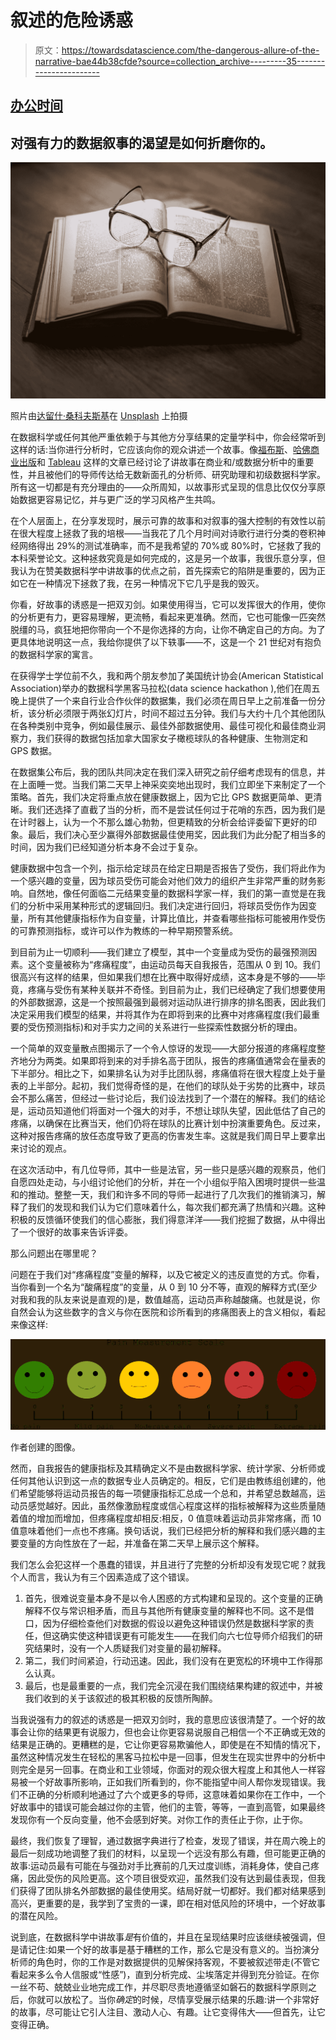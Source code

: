 # 叙述的危险诱惑

> 原文：<https://towardsdatascience.com/the-dangerous-allure-of-the-narrative-bae44b38cfde?source=collection_archive---------35----------------------->

## [办公时间](https://towardsdatascience.com/tagged/office-hours)

## 对强有力的数据叙事的渴望是如何折磨你的。

![](img/c86369181c522ec98a318763950340ba.png)

照片由[达留什·桑科夫斯基](https://unsplash.com/@dariuszsankowski?utm_source=medium&utm_medium=referral)在 [Unsplash](https://unsplash.com?utm_source=medium&utm_medium=referral) 上拍摄

在数据科学或任何其他严重依赖于与其他方分享结果的定量学科中，你会经常听到这样的话:当你进行分析时，它应该向你的观众讲述一个故事。像[福布斯](https://www.forbes.com/sites/brentdykes/2020/01/22/why-data-storytellers-will-define-the-next-decade-of-data/?sh=6a8f408524fb)、[哈佛商业出版](https://www.harvardbusiness.org/what-makes-storytelling-so-effective-for-learning/)和 [Tableau](https://www.tableau.com/about/blog/2020/8/importance-data-storytelling-next-decade-data) 这样的文章已经讨论了讲故事在商业和/或数据分析中的重要性，并且被他们的导师传达给无数新面孔的分析师、研究助理和初级数据科学家。所有这一切都是有充分理由的——众所周知，以故事形式呈现的信息比仅仅分享原始数据更容易记忆，并与更广泛的学习风格产生共鸣。

在个人层面上，在分享发现时，展示可靠的故事和对叙事的强大控制的有效性以前在很大程度上拯救了我的培根——当我花了几个月时间对诗歌行进行分类的卷积神经网络得出 29%的测试准确率，而不是我希望的 70%或 80%时，它拯救了我的本科荣誉论文。这种拯救究竟是如何完成的，这是另一个故事，我很乐意分享，但我认为在赞美数据科学中讲故事的优点之前，首先探索它的陷阱是重要的，因为正如它在一种情况下拯救了我，在另一种情况下它几乎是我的毁灭。

你看，好故事的诱惑是一把双刃剑。如果使用得当，它可以发挥很大的作用，使你的分析更有力，更容易理解，更流畅，看起来更准确。然而，它也可能像一匹突然脱缰的马，疯狂地把你带向一个不是你选择的方向，让你不确定自己的方向。为了更具体地说明这一点，我给你提供了以下轶事——不，这是一个 21 世纪对有抱负的数据科学家的寓言。

在获得学士学位前不久，我和两个朋友参加了美国统计协会(American Statistical Association)举办的数据科学黑客马拉松(data science hackathon ),他们在周五晚上提供了一个来自行业合作伙伴的数据集，我们必须在周日早上之前准备一份分析，该分析必须限于两张幻灯片，时间不超过五分钟。我们与大约十几个其他团队在各种类别中竞争，例如最佳展示、最佳外部数据使用、最佳可视化和最佳商业洞察力，我们获得的数据包括加拿大国家女子橄榄球队的各种健康、生物测定和 GPS 数据。

在数据集公布后，我的团队共同决定在我们深入研究之前仔细考虑现有的信息，并在上面睡一觉。当我们第二天早上神采奕奕地出现时，我们立即坐下来制定了一个策略。首先，我们决定将重点放在健康数据上，因为它比 GPS 数据更简单、更清晰。我们还选择了直截了当的分析，而不是尝试任何过于花哨的东西，因为我们是在计时器上，认为一个不那么雄心勃勃，但更精致的分析会给评委留下更好的印象。最后，我们决心至少赢得外部数据最佳使用奖，因此我们为此分配了相当多的时间，因为我们已经知道分析本身不会过于复杂。

健康数据中包含一个列，指示给定球员在给定日期是否报告了受伤，我们将此作为一个感兴趣的变量，因为球员受伤可能会对他们效力的组织产生非常严重的财务影响。自然地，像任何面临二元结果变量的数据科学家一样，我们的第一直觉是在我们的分析中采用某种形式的逻辑回归。我们决定进行回归，将球员受伤作为因变量，所有其他健康指标作为自变量，计算比值比，并查看哪些指标可能被用作受伤的可靠预测指标，或许可以作为教练的一种早期预警系统。

到目前为止一切顺利——我们建立了模型，其中一个变量成为受伤的最强预测因素。这个变量被称为“疼痛程度”，由运动员每天自我报告，范围从 0 到 10。我们很高兴有这样的结果，但如果我们想在比赛中取得好成绩，这本身是不够的——毕竟，疼痛与受伤有某种关联并不奇怪。到目前为止，我们已经确定了我们想要使用的外部数据源，这是一个按照最强到最弱对运动队进行排序的排名图表，因此我们决定采用我们模型的结果，并将其作为在即将到来的比赛中对疼痛程度(我们最重要的受伤预测指标)和对手实力之间的关系进行一些探索性数据分析的理由。

一个简单的双变量散点图揭示了一个令人惊讶的发现——大部分报道的疼痛程度整齐地分为两类。如果即将到来的对手排名高于团队，报告的疼痛值通常会在量表的下半部分。相比之下，如果排名认为对手比团队弱，疼痛值将在很大程度上处于量表的上半部分。起初，我们觉得奇怪的是，在他们的球队处于劣势的比赛中，球员会不那么痛苦，但经过一些讨论后，我们设法找到了一个潜在的解释。我们的结论是，运动员知道他们将面对一个强大的对手，不想让球队失望，因此低估了自己的疼痛，以确保在比赛当天，他们仍将在球队的比赛计划中扮演重要角色。反过来，这种对报告疼痛的放任态度导致了更高的伤害发生率。这就是我们周日早上要拿出来讨论的观点。

在这次活动中，有几位导师，其中一些是法官，另一些只是感兴趣的观察员，他们自愿四处走动，与小组讨论他们的分析，并在一个小组似乎陷入困境时提供一些温和的推动。整整一天，我们和许多不同的导师一起进行了几次我们的推销演习，解释了我们的发现和我们认为它们意味着什么，每次我们都充满了热情和兴趣。这种积极的反馈循环使我们的信心膨胀，我们得意洋洋——我们挖掘了数据，从中得出了一个很好的故事来告诉评委。

那么问题出在哪里呢？

问题在于我们对“疼痛程度”变量的解释，以及它被定义的违反直觉的方式。你看，当你看到一个名为“酸痛程度”的变量，从 0 到 10 分不等，直观的解释方式(至少对我和我的队友来说是直观的)是，数值越高，运动员声称越酸痛。也就是说，你自然会认为这些数字的含义与你在医院和诊所看到的疼痛图表上的含义相似，看起来像这样:

![](img/4497c6d0e816480cd6094f27ef6033fa.png)

作者创建的图像。

然而，自我报告的健康指标及其精确定义不是由数据科学家、统计学家、分析师或任何其他认识到这一点的数据专业人员确定的。相反，它们是由教练组创建的，他们希望能够将运动员报告的每一项健康指标汇总成一个总和，并希望总数越高，运动员感觉越好。因此，虽然像激励程度或信心程度这样的指标被解释为这些质量随着值的增加而增加，但疼痛程度却相反:相反，0 值意味着运动员非常疼痛，而 10 值意味着他们一点也不疼痛。换句话说，我们已经把分析的解释和我们感兴趣的主要变量的方向性放在了一起，并准备在第二天早上展示这个解释。

我们怎么会犯这样一个愚蠢的错误，并且进行了完整的分析却没有发现它呢？就我个人而言，我认为有三个因素造成了这个错误。

1.  首先，很难说变量本身不是以令人困惑的方式构建和呈现的。这个变量的正确解释不仅与常识相矛盾，而且与其他所有健康变量的解释也不同。这不是借口，因为仔细检查他们对数据的假设以避免这种错误仍然是数据科学家的责任，但这确实使这种错误更有可能发生——在我们向六七位导师介绍我们的研究结果时，没有一个人质疑我们对变量的最初解释。
2.  第二，我们时间紧迫，行动迅速。因此，我们没有在更宽松的环境中工作得那么认真。
3.  最后，也是最重要的一点，我们完全沉浸在我们围绕结果构建的叙述中，并被我们收到的关于该叙述的极其积极的反馈所陶醉。

当我说强有力的叙述的诱惑是一把双刃剑时，我的意思应该很清楚了。一个好的故事会让你的结果更有说服力，但也会让你更容易说服自己相信一个不正确或无效的结果是正确的。更糟糕的是，它让你更容易欺骗他人，即使是在不知情的情况下，虽然这种情况发生在轻松的黑客马拉松中是一回事，但发生在现实世界中的分析中则完全是另一回事。在商业和工业领域，你面对的观众很大程度上和其他人一样容易被一个好故事所影响，正如我们所看到的，你不能指望中间人帮你发现错误。我们不正确的分析顺利地通过了六个或更多的导师，这意味着如果你在工作中，一个好故事中的错误可能会越过你的主管，他们的主管，等等，一直到高管，如果最终发现你有一个反向变量，他不会感到好笑。对你工作的责任止于你，止于你。

最终，我们恢复了理智，通过数据字典进行了检查，发现了错误，并在周六晚上的最后一刻成功地调整了我们的材料，以呈现一个远没有那么有趣，但可能更正确的故事:运动员最有可能在与强劲对手比赛前的几天过度训练，消耗身体，使自己疼痛，因此受伤的风险更高。这个项目很受欢迎，虽然我们没有达到最佳表现，但我们获得了团队排名外部数据的最佳使用奖。结局好就一切都好。我们都对结果感到高兴，更重要的是，我学到了宝贵的一课，即在相对低风险的环境中，一个好故事的潜在风险。

说到底，在数据科学中讲故事*是*有价值的，并且在呈现结果时应该继续被强调，但是请记住:如果一个好的故事是基于糟糕的工作，那么它是没有意义的。当扮演分析师的角色时，你的工作是对数据提供的见解保持客观，不要被叙述带走(不管它看起来多么令人信服或“性感”)，直到分析完成、尘埃落定并得到充分验证。在你一丝不苟、兢兢业业地完成工作，并尽职尽责地遵循坚如磐石的数据科学原则之后，你就可以放松了。当你*确定*的时候，尽情享受展示结果的乐趣:讲一个非常好的故事，尽可能让它引人注目、激动人心、有趣。让它变得伟大——但首先，让它变得正确。